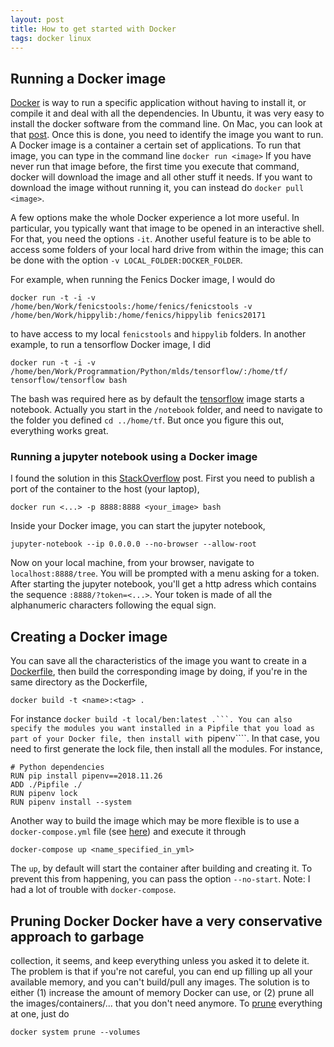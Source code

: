 ```yaml
---
layout: post
title: How to get started with Docker
tags: docker linux
---
```


## Running a Docker image

[Docker](https://www.docker.com/) is way to run a specific application without
having to install it, or compile it and deal with all the dependencies.  In
Ubuntu, it was very easy to install the docker software from the command line.
On Mac, you can look at that [post](/2018/12/04/setupMac).  Once this is done,
you need to identify the image you want to run. A Docker image is a container a
certain set of applications. To run that image, you can type in the command line
``` docker run <image> ``` If you have never run that image before, the first
time you execute that command, docker will download the image and all other
stuff it needs. If you want to download the image without running it, you can
instead do ```docker pull <image>```.

A few options make the whole Docker experience a lot more useful. In
particular, you typically want that image to be opened in an interactive shell.
For that, you need the options ```-it```. Another useful feature is to be able
to access some folders of your local hard drive from within the image; this can
be done with the option ```-v LOCAL_FOLDER:DOCKER_FOLDER```.

For example, when running the Fenics Docker image, I would do
```
docker run -t -i -v /home/ben/Work/fenicstools:/home/fenics/fenicstools -v /home/ben/Work/hippylib:/home/fenics/hippylib fenics20171
```
to have access to my local ```fenicstools``` and ```hippylib``` folders.
In another example, to run a tensorflow Docker image, I did
```
docker run -t -i -v
/home/ben/Work/Programmation/Python/mlds/tensorflow/:/home/tf/
tensorflow/tensorflow bash
```
The bash was required here as by default the
[tensorflow](https://www.tensorflow.org/install/docker) image starts a notebook.
Actually you start in the ```/notebook``` folder, and need to navigate to the
folder you defined ```cd ../home/tf```. But once you figure this out, everything
works great.

### Running a jupyter notebook using a Docker image

I found the solution in this [StackOverflow](https://stackoverflow.com/questions/38830610/access-jupyter-notebook-running-on-docker-container) post. First you need to publish a port of the container to the host (your laptop),
```
docker run <...> -p 8888:8888 <your_image> bash
```
Inside your Docker image, you can start the jupyter notebook,
```
jupyter-notebook --ip 0.0.0.0 --no-browser --allow-root
```
Now on your local machine, from your browser, navigate to ```localhost:8888/tree```. 
You will be prompted with a menu asking for a token. After starting the jupyter notebook, 
you'll get a http adress which contains the sequence ```:8888/?token=<...>```. 
Your token is made of all the alphanumeric characters following the equal sign.


## Creating a Docker image
You can save all the characteristics of the image you want to create in a [Dockerfile](https://docs.docker.com/engine/reference/builder/), then build the corresponding image by doing, if you're in the same directory as the Dockerfile,
```
docker build -t <name>:<tag> .
```
For instance ````docker build -t local/ben:latest .```.
You can also specify the modules you want installed in a Pipfile that you load as part of your Docker file, then install with ````pipenv````. In that case, you need to first generate the lock file, then install all the modules. For instance,
```
# Python dependencies
RUN pip install pipenv==2018.11.26
ADD ./Pipfile ./
RUN pipenv lock
RUN pipenv install --system
```

Another way to build the image which may be more flexible is to use a ```docker-compose.yml``` file 
(see [here](https://docs.docker.com/compose/overview/)) and execute it through
```
docker-compose up <name_specified_in_yml>
```
The ```up```, by default will start the container after building and creating it. To prevent this from happening, you can pass the option ```--no-start```.
Note: I had a lot of trouble with ````docker-compose````.

## Pruning Docker Docker have a very conservative approach to garbage
collection, it seems, and keep everything unless you asked it to delete it. The
problem is that if you're not careful, you can end up filling up all your
available memory, and you can't build/pull any images. The solution is to either
(1) increase the amount of memory Docker can use, or (2) prune all the
images/containers/... that you don't need anymore. To
[prune](https://docs.docker.com/config/pruning/#prune-volumes) everything at
one, just do
```
docker system prune --volumes
```
